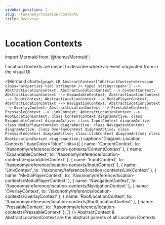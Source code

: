 ```yaml
---
sidebar_position: 1
slug: /taxonomy/location-contexts
title: Overview
---
```


# Location Contexts

import Mermaid from '@theme/Mermaid';

Location Contexts are meant to describe where an event originated from in the visual UI.

<Mermaid chart={`
	graph LR
        AbstractContext["AbstractContext<br><span class='properties'>id: string<br />_type: string</span>"] --> AbstractLocationContext;
        AbstractLocationContext --> ContentContext;
        AbstractLocationContext --> ExpandableContext;
        AbstractLocationContext --> InputContext;
        AbstractLocationContext --> MediaPlayerContext;
        AbstractLocationContext --> NavigationContext;
        AbstractLocationContext --> OverlayContext;
        AbstractLocationContext --> PressableContext;
        PressableContext --> LinkContext;
        AbstractLocationContext --> RootLocationContext;
    class ContentContext diagramActive;
    class ExpandableContext diagramActive;
    class InputContext diagramActive;
    class MediaPlayerContext diagramActive;
    class NavigationContext diagramActive;
    class OverlayContext diagramActive;
    class PressableContext diagramActive;
    class LinkContext diagramActive;
    class RootLocationContext diagramActive;
`} 
  caption="Diagram: Location Contexts" 
  baseColor="blue" 
  links={[
    { name: 'ContentContext', to: '/taxonomy/reference/location-contexts/ContentContext' },
    { name: 'ExpandableContext', to: '/taxonomy/reference/location-contexts/ExpandableContext' },
    { name: 'InputContext', to: '/taxonomy/reference/location-contexts/InputContext' },
    { name: 'LinkContext', to: '/taxonomy/reference/location-contexts/LinkContext' },
    { name: 'MediaPlayerContext', to: '/taxonomy/reference/location-contexts/MediaPlayerContext' },
    { name: 'NavigationContext', to: '/taxonomy/reference/location-contexts/NavigationContext' },
    { name: 'OverlayContext', to: '/taxonomy/reference/location-contexts/OverlayContext' },
    { name: 'RootLocationContext', to: '/taxonomy/reference/location-contexts/RootLocationContext' },
    { name: 'PressableContext', to: '/taxonomy/reference/location-contexts/PressableContext' },
  ]}
/>
AbstractContext & AbstractLocationContext are the abstract parents of all Location Contexts.

